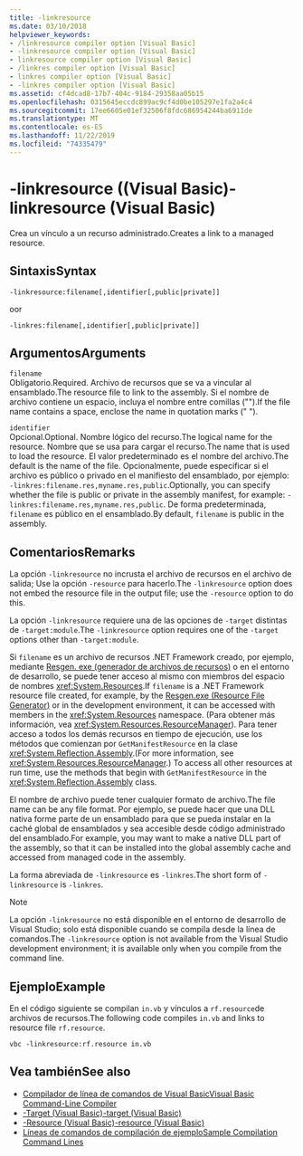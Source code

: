 ```yaml
---
title: -linkresource
ms.date: 03/10/2018
helpviewer_keywords:
- /linkresource compiler option [Visual Basic]
- -linkresource compiler option [Visual Basic]
- linkresource compiler option [Visual Basic]
- /linkres compiler option [Visual Basic]
- linkres compiler option [Visual Basic]
- -linkres compiler option [Visual Basic]
ms.assetid: cf4dcad8-17b7-404c-9184-29358aa05b15
ms.openlocfilehash: 0315645eccdc899ac9cf4d0be105297e1fa2a4c4
ms.sourcegitcommit: 17ee6605e01ef32506f8fdc686954244ba6911de
ms.translationtype: MT
ms.contentlocale: es-ES
ms.lasthandoff: 11/22/2019
ms.locfileid: "74335479"
---
```

# <a name="-linkresource-visual-basic"></a><span data-ttu-id="2ba30-102">-linkresource ((Visual Basic)</span><span class="sxs-lookup"><span data-stu-id="2ba30-102">-linkresource (Visual Basic)</span></span>
<span data-ttu-id="2ba30-103">Crea un vínculo a un recurso administrado.</span><span class="sxs-lookup"><span data-stu-id="2ba30-103">Creates a link to a managed resource.</span></span>  
  
## <a name="syntax"></a><span data-ttu-id="2ba30-104">Sintaxis</span><span class="sxs-lookup"><span data-stu-id="2ba30-104">Syntax</span></span>  
  
```console  
-linkresource:filename[,identifier[,public|private]]  
```

<span data-ttu-id="2ba30-105">o</span><span class="sxs-lookup"><span data-stu-id="2ba30-105">or</span></span>  

```console
-linkres:filename[,identifier[,public|private]]  
```  
  
## <a name="arguments"></a><span data-ttu-id="2ba30-106">Argumentos</span><span class="sxs-lookup"><span data-stu-id="2ba30-106">Arguments</span></span>  
 `filename`  
 <span data-ttu-id="2ba30-107">Obligatorio.</span><span class="sxs-lookup"><span data-stu-id="2ba30-107">Required.</span></span> <span data-ttu-id="2ba30-108">Archivo de recursos que se va a vincular al ensamblado.</span><span class="sxs-lookup"><span data-stu-id="2ba30-108">The resource file to link to the assembly.</span></span> <span data-ttu-id="2ba30-109">Si el nombre de archivo contiene un espacio, incluya el nombre entre comillas ("").</span><span class="sxs-lookup"><span data-stu-id="2ba30-109">If the file name contains a space, enclose the name in quotation marks (" ").</span></span>  
  
 `identifier`  
 <span data-ttu-id="2ba30-110">Opcional.</span><span class="sxs-lookup"><span data-stu-id="2ba30-110">Optional.</span></span> <span data-ttu-id="2ba30-111">Nombre lógico del recurso.</span><span class="sxs-lookup"><span data-stu-id="2ba30-111">The logical name for the resource.</span></span> <span data-ttu-id="2ba30-112">Nombre que se usa para cargar el recurso.</span><span class="sxs-lookup"><span data-stu-id="2ba30-112">The name that is used to load the resource.</span></span> <span data-ttu-id="2ba30-113">El valor predeterminado es el nombre del archivo.</span><span class="sxs-lookup"><span data-stu-id="2ba30-113">The default is the name of the file.</span></span> <span data-ttu-id="2ba30-114">Opcionalmente, puede especificar si el archivo es público o privado en el manifiesto del ensamblado, por ejemplo: `-linkres:filename.res,myname.res,public`.</span><span class="sxs-lookup"><span data-stu-id="2ba30-114">Optionally, you can specify whether the file is public or private in the assembly manifest, for example: `-linkres:filename.res,myname.res,public`.</span></span> <span data-ttu-id="2ba30-115">De forma predeterminada, `filename` es público en el ensamblado.</span><span class="sxs-lookup"><span data-stu-id="2ba30-115">By default, `filename` is public in the assembly.</span></span>  
  
## <a name="remarks"></a><span data-ttu-id="2ba30-116">Comentarios</span><span class="sxs-lookup"><span data-stu-id="2ba30-116">Remarks</span></span>  
 <span data-ttu-id="2ba30-117">La opción `-linkresource` no incrusta el archivo de recursos en el archivo de salida; Use la opción `-resource` para hacerlo.</span><span class="sxs-lookup"><span data-stu-id="2ba30-117">The `-linkresource` option does not embed the resource file in the output file; use the `-resource` option to do this.</span></span>  
  
 <span data-ttu-id="2ba30-118">La opción `-linkresource` requiere una de las opciones de `-target` distintas de `-target:module`.</span><span class="sxs-lookup"><span data-stu-id="2ba30-118">The `-linkresource` option requires one of the `-target` options other than `-target:module`.</span></span>  
  
 <span data-ttu-id="2ba30-119">Si `filename` es un archivo de recursos .NET Framework creado, por ejemplo, mediante [Resgen. exe (generador de archivos de recursos)](../../../framework/tools/resgen-exe-resource-file-generator.md) o en el entorno de desarrollo, se puede tener acceso al mismo con miembros del espacio de nombres <xref:System.Resources>.</span><span class="sxs-lookup"><span data-stu-id="2ba30-119">If `filename` is a .NET Framework resource file created, for example, by the [Resgen.exe (Resource File Generator)](../../../framework/tools/resgen-exe-resource-file-generator.md) or in the development environment, it can be accessed with members in the <xref:System.Resources> namespace.</span></span> <span data-ttu-id="2ba30-120">(Para obtener más información, vea <xref:System.Resources.ResourceManager>). Para tener acceso a todos los demás recursos en tiempo de ejecución, use los métodos que comienzan por `GetManifestResource` en la clase <xref:System.Reflection.Assembly>.</span><span class="sxs-lookup"><span data-stu-id="2ba30-120">(For more information, see <xref:System.Resources.ResourceManager>.) To access all other resources at run time, use the methods that begin with `GetManifestResource` in the <xref:System.Reflection.Assembly> class.</span></span>  
  
 <span data-ttu-id="2ba30-121">El nombre de archivo puede tener cualquier formato de archivo.</span><span class="sxs-lookup"><span data-stu-id="2ba30-121">The file name can be any file format.</span></span> <span data-ttu-id="2ba30-122">Por ejemplo, se puede hacer que una DLL nativa forme parte de un ensamblado para que se pueda instalar en la caché global de ensamblados y sea accesible desde código administrado del ensamblado.</span><span class="sxs-lookup"><span data-stu-id="2ba30-122">For example, you may want to make a native DLL part of the assembly, so that it can be installed into the global assembly cache and accessed from managed code in the assembly.</span></span>  
  
 <span data-ttu-id="2ba30-123">La forma abreviada de `-linkresource` es `-linkres`.</span><span class="sxs-lookup"><span data-stu-id="2ba30-123">The short form of `-linkresource` is `-linkres`.</span></span>  
  
> [!NOTE]
> <span data-ttu-id="2ba30-124">La opción `-linkresource` no está disponible en el entorno de desarrollo de Visual Studio; solo está disponible cuando se compila desde la línea de comandos.</span><span class="sxs-lookup"><span data-stu-id="2ba30-124">The `-linkresource` option is not available from the Visual Studio development environment; it is available only when you compile from the command line.</span></span>  
  
## <a name="example"></a><span data-ttu-id="2ba30-125">Ejemplo</span><span class="sxs-lookup"><span data-stu-id="2ba30-125">Example</span></span>  
 <span data-ttu-id="2ba30-126">En el código siguiente se compilan `in.vb` y vínculos a `rf.resource`de archivos de recursos.</span><span class="sxs-lookup"><span data-stu-id="2ba30-126">The following code compiles `in.vb` and links to resource file `rf.resource`.</span></span>  
  
```console  
vbc -linkresource:rf.resource in.vb  
```  
  
## <a name="see-also"></a><span data-ttu-id="2ba30-127">Vea también</span><span class="sxs-lookup"><span data-stu-id="2ba30-127">See also</span></span>

- [<span data-ttu-id="2ba30-128">Compilador de línea de comandos de Visual Basic</span><span class="sxs-lookup"><span data-stu-id="2ba30-128">Visual Basic Command-Line Compiler</span></span>](../../../visual-basic/reference/command-line-compiler/index.md)
- [<span data-ttu-id="2ba30-129">-Target (Visual Basic)</span><span class="sxs-lookup"><span data-stu-id="2ba30-129">-target (Visual Basic)</span></span>](../../../visual-basic/reference/command-line-compiler/target.md)
- [<span data-ttu-id="2ba30-130">-Resource (Visual Basic)</span><span class="sxs-lookup"><span data-stu-id="2ba30-130">-resource (Visual Basic)</span></span>](../../../visual-basic/reference/command-line-compiler/resource.md)
- [<span data-ttu-id="2ba30-131">Líneas de comandos de compilación de ejemplo</span><span class="sxs-lookup"><span data-stu-id="2ba30-131">Sample Compilation Command Lines</span></span>](../../../visual-basic/reference/command-line-compiler/sample-compilation-command-lines.md)
